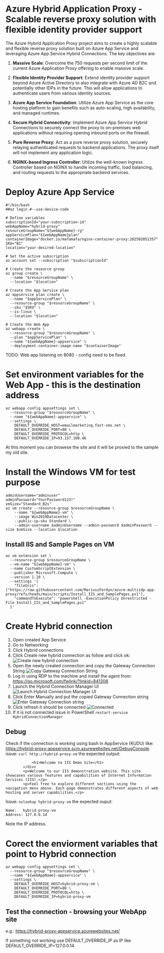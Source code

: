 # Azure Hybrid Application Proxy - Scalable reverse proxy solution with flexible identity provider support

The Azure Hybrid Application Proxy project aims to create a highly scalable and flexible reverse proxy solution built on Azure App Service and leveraging Azure App Service Hybrid Connections. The key objectives are:

1. **Massive Scale**: Overcome the 750 requests per second limit of the current Azure Application Proxy offering to enable massive scale.

2. **Flexible Identity Provider Support**: Extend identity provider support beyond Azure Active Directory to also integrate with Azure AD B2C and potentially other IDPs in the future. This will allow applications to authenticate users from various identity sources.

3. **Azure App Service Foundation**: Utilize Azure App Service as the core hosting platform to gain benefits such as auto-scaling, high availability, and managed runtimes.

4. **Secure Hybrid Connectivity**: Implement Azure App Service Hybrid Connections to securely connect the proxy to on-premises web applications without requiring opening inbound ports on the firewall.

5. **Pure Reverse Proxy**: Act as a pure reverse proxy solution, securely relaying authenticated requests to backend applications. The proxy itself will not implement any application logic.

6. **NGINX-based Ingress Controller**: Utilize the well-known Ingress Controller based on NGINX to handle incoming traffic, load balancing, and routing requests to the appropriate backend services.

# Deploy Azure App Service
```
#!/bin/bash
##az login #--use-device-code

# Define variables
subscriptionId="your-subscription-id"
webAppName="hybrid-proxy"
resourceGroupName="${webAppName}-rg"
appServicePlan="${webAppName}plan"
containerImage="docker.io/mafamafa/nginx-container-proxy:202502051357"
SKU="B1"
location="your-desired-location"

# Set the active subscription
az account set --subscription "$subscriptionId"

# Create the resource group
az group create \
  --name "$resourceGroupName" \
  --location "$location"

# Create the App Service plan
az appservice plan create \
  --name "$appServicePlan" \
  --resource-group "$resourceGroupName" \
  --sku "$SKU" \
  --is-linux \
  --location "$location"

# Create the Web App
az webapp create \
  --resource-group "$resourceGroupName" \
  --plan "$appServicePlan" \
  --name "${webAppName}-appservice" \
  --deployment-container-image-name "$containerImage"
```
TODO: Web app listening on 8080 - config need to be fixed.

# Set environment variables for the Web App - this is the destination address
```
az webapp config appsettings set \
  --resource-group "$resourceGroupName" \
  --name "${webAppName}-appservice" \
  --settings \
    DEFAULT_OVERRIDE_HOST=emailmarketing.fast-sms.net \
    DEFAULT_OVERRIDE_PORT=80 \
    DEFAULT_OVERRIDE_PROTOCOL=http \
    DEFAULT_OVERRIDE_IP=93.157.100.46
```
At this moment you can browese the site and it will be proxied to the sample my old site.

# Install the Windows VM for test purpose
```
adminUsername="adminuser"
adminPassword="YourPassword123!"
vmSize="Standard_B2s"
az vm create --resource-group $resourceGroupName \
    --name "${webAppName}-vm" \
    --image Win2019Datacenter \
    --public-ip-sku Standard \
    --admin-username $adminUsername --admin-password $adminPassword --size $vmSize --location $location
```
## Install IIS and Sample Pages on VM
```
az vm extension set \
  --resource-group $resourceGroupName \
  --vm-name "${webAppName}-vm" \
  --name CustomScriptExtension \
  --publisher Microsoft.Compute \
  --version 1.10 \
  --settings '{
    "fileUris": ["https://raw.githubusercontent.com/MariuszFerdyn/azure-multiidp-app-proxy/refs/heads/main/scripts/Install_IIS_and_SamplePages.ps1"],
    "commandToExecute": "powershell -ExecutionPolicy Unrestricted -File Install_IIS_and_SamplePages.ps1"
  }'
```
# Create Hybrid connection
1. Open created App Service
2. Go to Networking
3. Click Hybrid connections
4. Click Create new hybrid connection as follow and click ok:
   ![Create new hybrid connection](media/hybrid-point4.jpg)
5. Open the newly created connection and copy the Gateway Connection String
   ![Copy Gateway Connection String](media/hybrid-point5.jpg)
6. Log in using RDP to the machine and install the agent from: https://go.microsoft.com/fwlink/?linkid=841308 </br>
7. Launch the Hybrid Connection Manager UI
   ![Launch Hybrid Connection Manager UI](media/hybrid-point6.jpg)
8. Click Enter Manually and put the copied Gateway Connection string
   ![Enter Gateway Connection string](media/hybrid-point7.jpg)
9. Click refresh it should be connected
   ![Connected](media/hybrid-point9.jpg)
10. If it is not connected issue in PowerShell ```restart-service HybridConnectionManager```
## Debug
Check if the connection is working using bash in AppService (KUDU) like: https://hybrid-proxy-appservice.scm.azurewebsites.net/DebugConsole.
issue: ```curl http://hybrid-proxy-vm```
the expected output:
```
            <h1>Welcome to IIS Demo Site</h1>
        </div>
        <p>Welcome to our IIS demonstration website. This site showcases various features and capabilities of Internet Information Services (IIS).</p>
        <p>Feel free to explore different sections using the navigation menu above. Each page demonstrates different aspects of web hosting and server capabilities.</p>
```
Issue: ```nslookup hybrid-proxy-vm```
the expected ouput:
```
Name:   hybrid-proxy-vm
Address: 127.0.0.14
```
Note the IP address.
# Corect the enviorment variables that point to Hybrid connection
```
az webapp config appsettings set \
  --resource-group "$resourceGroupName" \
  --name "${webAppName}-appservice" \
  --settings \
    DEFAULT_OVERRIDE_HOST=hybrid-proxy-vm \
    DEFAULT_OVERRIDE_PORT=80 \
    DEFAULT_OVERRIDE_PROTOCOL=http \
    DEFAULT_OVERRIDE_IP=hybrid-proxy-vm
```
## Test the connection - browsing your WebApp site
e.g.: https://hybrid-proxy-appservice.azurewebsites.net/

If something not working use DEFAULT_OVERRIDE_IP as IP like DEFAULT_OVERRIDE_IP=127.0.0.14.
